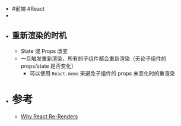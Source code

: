 - #前端 #React
-
- ## 重新渲染的时机
	- State 或 Props 改变
	- 一旦触发重新渲染，所有的子组件都会重新渲染（无论子组件的 props/state 是否变化）
		- 可以使用 `React.memo` 来避免子组件的 props 未变化时的重渲染
- # 参考
	- [Why React Re-Renders](https://www.joshwcomeau.com/react/why-react-re-renders/)